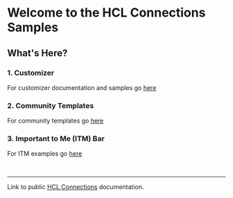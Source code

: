 # Welcome to the HCL Connections Samples

## What's Here?

### 1. Customizer
For customizer documentation and samples go [here][1]

### 2. Community Templates
For community templates go [here][2]  

### 3. Important to Me (ITM) Bar
For ITM examples go [here][3]


&nbsp;
&nbsp;
&nbsp;

---
Link to public [HCL Connections](https://help.hcltechsw.com/connections/v7/index.html) documentation.


[1]: https://github.com/HCL-TECH-SOFTWARE/connections-samples/blob/main/customizer/README.md
[2]: https://github.com/HCL-TECH-SOFTWARE/connections-samples/blob/main/community-templates/README.md
[3]: https://github.com/HCL-TECH-SOFTWARE/connections-samples/tree/main/itm/